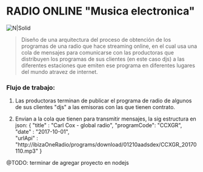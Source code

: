 # RADIO ONLINE "Musica electronica"

![N|Solid](http://damiancipolat.com/webFiles/radio.png)

> Diseño de una arquitectura del proceso de obtención de los programas de una radio que hace streaming online, en el cual usa una cola de mensajes para comunicarse con las productoras que distribuyen los programas de sus clientes (en este caso djs) a las diferentes estaciones que emiten ese programa en diferentes lugares del mundo atravez de internet.

### Flujo de trabajo:
1) Las productoras terminan de publicar el programa de radio de algunos de sus clientes "djs" a las emisoras con las que tienen contrato.

2) Envian a la cola que tienen para transmitir mensajes, la sig estructura en json:
{
  "title"      : "Carl Cox - global radio",
  "programCode": "CCXGR",
  "date"       : "2017-10-01",  
  "urlApi"     : "http://ibizaOneRadio/programs/download/01210aadsdex/CCXGR_20170110.mp3"
}

@TODO: terminar de agregar proyecto en nodejs
